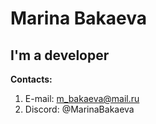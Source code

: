 # Marina Bakaeva
## I'm a developer
**Contacts:**
1. E-mail: m_bakaeva@mail.ru
2. Discord: @MarinaBakaeva
